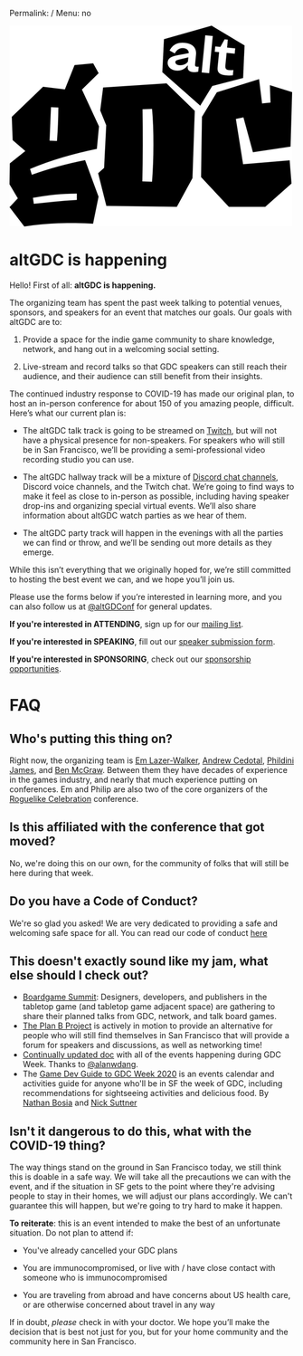 Permalink: /
Menu: no

![altGDC](/images/_logo-hq-transparent-small.png)

# altGDC is happening

Hello! First of all: **altGDC is happening.**

The organizing team has spent the past week talking to potential venues, sponsors, and speakers for an event that matches our goals. Our goals with altGDC are to:  

1.  Provide a space for the indie game community to share knowledge, network, and hang out in a welcoming social setting.
    
2.  Live-stream and record talks so that GDC speakers can still reach their audience, and their audience can still benefit from their insights. 
    
The continued industry response to COVID-19 has made our original plan, to host an in-person conference for about 150 of you amazing people, difficult. Here’s what our current plan is:

*   The altGDC talk track is going to be streamed on [Twitch](https://www.twitch.tv/altgdc), but will not have a physical presence for non-speakers. For speakers who will still be in San Francisco, we’ll be providing a semi-professional video recording studio you can use.
    
*   The altGDC hallway track will be a mixture of [Discord chat channels](https://discordapp.com/invite/Nr9QQk2), Discord voice channels, and the Twitch chat. We’re going to find ways to make it feel as close to in-person as possible, including having speaker drop-ins and organizing special virtual events. We’ll also share information about altGDC watch parties as we hear of them.
    
*   The altGDC party track will happen in the evenings with all the parties we can find or throw, and we’ll be sending out more details as they emerge.

While this isn’t everything that we originally hoped for, we’re still committed to hosting the best event we can, and we hope you’ll join us.

Please use the forms below if you’re interested in learning more, and you can also follow us at [@altGDConf](https://twitter.com/altgdconf) for general updates.

**If you're interested in ATTENDING**, sign up for our [mailing list](https://buttondown.email/altgdc).

**If you're interested in SPEAKING**, fill out our [speaker submission form](https://airtable.com/shrz46IoZcXkIeYYQ).

**If you're interested in SPONSORING**, check out our [sponsorship opportunities](https://altgdc.com/sponsors).

# FAQ

## Who's putting this thing on?

Right now, the organizing team is [Em Lazer-Walker](https://twitter.com/lazerwalker), [Andrew Cedotal](https://andrewcedotal.com/), [Phildini James](https://twitter.com/phildini), and [Ben McGraw](https://twitter.com/bengrue). Between them they have decades of experience in the games industry, and nearly that much experience putting on conferences. Em and Philip are also two of the core organizers of the [Roguelike Celebration](https://roguelike.club) conference.

## Is this affiliated with the conference that got moved?

No, we're doing this on our own, for the community of folks that will still be here during that week.

## Do you have a Code of Conduct?

We're so glad you asked! We are very dedicated to providing a safe and welcoming safe space for all. You can read our code of conduct [here](https://altgdc.com/coc)

## This doesn't exactly sound like my jam, what else should I check out?

- [Boardgame Summit](https://www.eventbrite.com/e/boardgame-summit-plan-b-tickets-3802168388): Designers, developers, and publishers in the tabletop game (and tabletop game adjacent space) are gathering to share their planned talks from GDC, network, and talk board games.
- [The Plan B Project](https://www.facebook.com/events/2691541054244423/) is actively in motion to provide an alternative for people who will still find themselves in San Francisco that will provide a forum for speakers and discussions, as well as networking time!
- [Continually updated doc](https://docs.google.com/document/d/1t1i1kUgv7W4TG1wnUJ1yPhJgC0F0WO0wcAPN4dynofY/edit) with all of the events happening during GDC Week. Thanks to [@alanwdang](https://twitter.com/alanwdang/).
- The [Game Dev Guide to GDC Week 2020](https://because.games) is an events calendar and activities guide for anyone who'll be in SF the week of GDC, including recommendations for sightseeing activities and delicious food. By [Nathan Bosia](https://twitter.com/natethenate) and [Nick Suttner](https://twitter.com/nsuttner)

## Isn't it dangerous to do this, what with the COVID-19 thing?

The way things stand on the ground in San Francisco today, we still think this is doable in a safe way. We will take all the precautions we can with the event, and if the situation in SF gets to the point where they're advising people to stay in their homes, we will adjust our plans accordingly. We can't guarantee this will happen, but we're going to try hard to make it happen.

**To reiterate**: this is an event intended to make the best of an unfortunate situation. Do not plan to attend if:

- You've already cancelled your GDC plans

- You are immunocompromised, or live with / have close contact with someone who is immunocompromised

- You are traveling from abroad and have concerns about US health care, or are otherwise concerned about travel in any way

If in doubt, _please_ check in with your doctor. We hope you’ll make the decision that is best not just for you, but for your home community and the community here in San Francisco.
